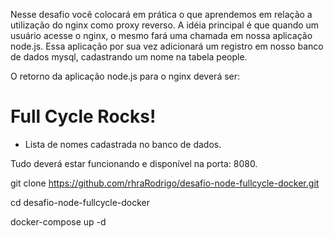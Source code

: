 Nesse desafio você colocará em prática o que aprendemos em relação a utilização do nginx como proxy reverso. A idéia principal é que quando um usuário acesse o nginx, o mesmo fará uma chamada em nossa aplicação node.js. Essa aplicação por sua vez adicionará um registro em nosso banco de dados mysql, cadastrando um nome na tabela people.

O retorno da aplicação node.js para o nginx deverá ser:

<h1>Full Cycle Rocks!</h1>

- Lista de nomes cadastrada no banco de dados.

Tudo deverá estar funcionando e disponível na porta: 8080.

git clone https://github.com/rhraRodrigo/desafio-node-fullcycle-docker.git

cd desafio-node-fullcycle-docker

docker-compose up -d
